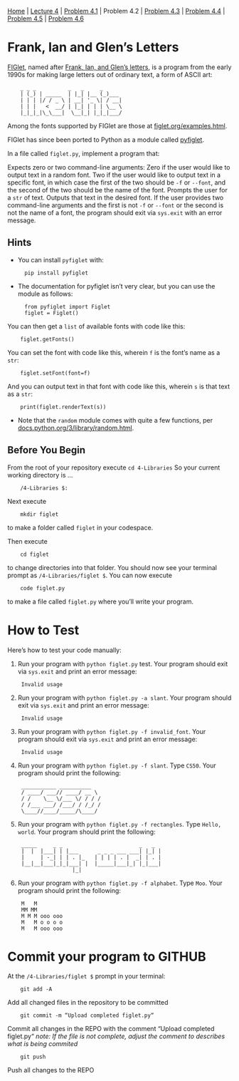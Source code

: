 [Home](../README.md) | [Lecture 4](4-Libraries.md) | [Problem 4.1](PROBLEM4.1.md) | Problem 4.2 | [Problem 4.3](PROBLEM4.3.md) | [Problem 4.4](PROBLEM4.4.md) | [Problem 4.5](PROBLEM4.5.md) | [Problem 4.6](PROBLEM4.6.md)

# Frank, Ian and Glen’s Letters
[FIGlet](https://en.wikipedia.org/wiki/FIGlet), named after [Frank, Ian, and Glen’s letters](http://www.figlet.org/faq.html), is a program from the early 1990s for making large letters out of ordinary text, a form of ASCII art:

		_ _ _          _   _     _
		| (_) | _____  | |_| |__ (_)___
		| | | |/ / _ \ | __| '_ \| / __|
		| | |   <  __/ | |_| | | | \__ \
		|_|_|_|\_\___|  \__|_| |_|_|___/
Among the fonts supported by FIGlet are those at [figlet.org/examples.html](http://www.figlet.org/examples.html).

FIGlet has since been ported to Python as a module called [pyfiglet](https://pypi.org/project/pyfiglet/0.7/).

In a file called `figlet.py`, implement a program that:

Expects zero or two command-line arguments:
Zero if the user would like to output text in a random font.
Two if the user would like to output text in a specific font, in which case the first of the two should be `-f` or `--font`, and the second of the two should be the name of the font.
Prompts the user for a `str` of text.
Outputs that text in the desired font.
If the user provides two command-line arguments and the first is not `-f` or `--font` or the second is not the name of a font, the program should exit via `sys.exit` with an error message.

## Hints
- You can install `pyfiglet` with:

		pip install pyfiglet
- The documentation for pyfiglet isn’t very clear, but you can use the module as follows:

		from pyfiglet import Figlet
		figlet = Figlet()
You can then get a `list` of available fonts with code like this:

		figlet.getFonts()
You can set the font with code like this, wherein `f` is the font’s name as a `str`:

		figlet.setFont(font=f)
And you can output text in that font with code like this, wherein `s` is that text as a `str`:

		print(figlet.renderText(s))
- Note that the `random` module comes with quite a few functions, per [docs.python.org/3/library/random.html](https://docs.python.org/3/library/random.html).

## Before You Begin
From the root of your repository execute `cd 4-Libraries` So your current working directory is ...		

		/4-Libraries $:
Next execute

		mkdir figlet
to make a folder called `figlet` in your codespace.

Then execute

		cd figlet
to change directories into that folder. You should now see your terminal prompt as `/4-Libraries/figlet $`. You can now execute

		code figlet.py
to make a file called `figlet.py` where you’ll write your program.

# How to Test
Here’s how to test your code manually:
1. Run your program with `python figlet.py` test. Your program should exit via `sys.exit` and print an error message:

		Invalid usage
2. Run your program with `python figlet.py -a slant`. Your program should exit via `sys.exit` and print an error message:

		Invalid usage
3. Run your program with `python figlet.py -f invalid_font`. Your program should exit via `sys.exit` and print an error message:

		Invalid usage
4. Run your program with `python figlet.py -f slant`. Type `CS50`. Your program should print the following:

		___________ __________ 
		/ ____/ ___// ____/ __ \
		/ /    \__ \/___ \/ / / /
		/ /___ ___/ /___/ / /_/ / 
		\____//____/_____/\____/  
5. Run your program with `python figlet.py -f rectangles`. Type `Hello, world`. Your program should print the following:

		_____     _ _                        _   _ 
		|  |  |___| | |___      _ _ _ ___ ___| |_| |
		|     | -_| | | . |_   | | | | . |  _| | . |
		|__|__|___|_|_|___| |  |_____|___|_| |_|___|
						|_|                       
6. Run your program with `python figlet.py -f alphabet`. Type `Moo`. Your program should print the following:

		M   M         
		MM MM         
		M M M ooo ooo 
		M   M o o o o 
		M   M ooo ooo          

# Commit your program to GITHUB
At the `/4-Libraries/figlet $` prompt in your terminal:

		git add -A 
Add all changed files in the repository to be committed

		git commit -m “Upload completed figlet.py“
Commit all changes in the REPO with the comment “Upload completed figlet.py“
*note: If the file is not complete, adjust the comment to describes what is being commited*

		git push 
Push all changes to the REPO
